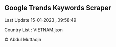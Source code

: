 

## Google Trends Keywords Scraper 
 
Last Update 15-01-2023 , 09:58:49

Country List :
VIETNAM.json



© Abdul Muttaqin 

